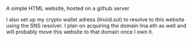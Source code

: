 A simple HTML website, hosted on a github server

I also set up my crypto wallet adress (linoid.sol) to resolve to this website using the SNS resolver.
I plan on acquiring the domain lina.eth as well and will probably move this website to that domain once I own it.
